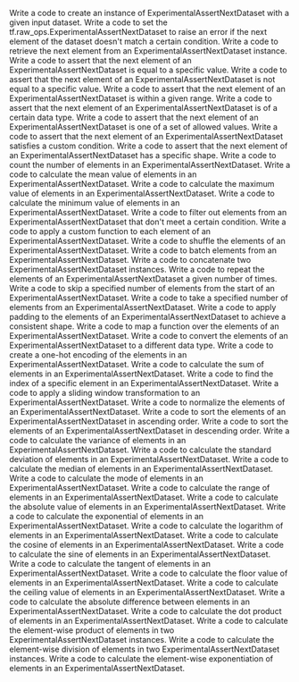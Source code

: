 Write a code to create an instance of ExperimentalAssertNextDataset with a given input dataset.
Write a code to set the tf.raw_ops.ExperimentalAssertNextDataset to raise an error if the next element of the dataset doesn't match a certain condition.
Write a code to retrieve the next element from an ExperimentalAssertNextDataset instance.
Write a code to assert that the next element of an ExperimentalAssertNextDataset is equal to a specific value.
Write a code to assert that the next element of an ExperimentalAssertNextDataset is not equal to a specific value.
Write a code to assert that the next element of an ExperimentalAssertNextDataset is within a given range.
Write a code to assert that the next element of an ExperimentalAssertNextDataset is of a certain data type.
Write a code to assert that the next element of an ExperimentalAssertNextDataset is one of a set of allowed values.
Write a code to assert that the next element of an ExperimentalAssertNextDataset satisfies a custom condition.
Write a code to assert that the next element of an ExperimentalAssertNextDataset has a specific shape.
Write a code to count the number of elements in an ExperimentalAssertNextDataset.
Write a code to calculate the mean value of elements in an ExperimentalAssertNextDataset.
Write a code to calculate the maximum value of elements in an ExperimentalAssertNextDataset.
Write a code to calculate the minimum value of elements in an ExperimentalAssertNextDataset.
Write a code to filter out elements from an ExperimentalAssertNextDataset that don't meet a certain condition.
Write a code to apply a custom function to each element of an ExperimentalAssertNextDataset.
Write a code to shuffle the elements of an ExperimentalAssertNextDataset.
Write a code to batch elements from an ExperimentalAssertNextDataset.
Write a code to concatenate two ExperimentalAssertNextDataset instances.
Write a code to repeat the elements of an ExperimentalAssertNextDataset a given number of times.
Write a code to skip a specified number of elements from the start of an ExperimentalAssertNextDataset.
Write a code to take a specified number of elements from an ExperimentalAssertNextDataset.
Write a code to apply padding to the elements of an ExperimentalAssertNextDataset to achieve a consistent shape.
Write a code to map a function over the elements of an ExperimentalAssertNextDataset.
Write a code to convert the elements of an ExperimentalAssertNextDataset to a different data type.
Write a code to create a one-hot encoding of the elements in an ExperimentalAssertNextDataset.
Write a code to calculate the sum of elements in an ExperimentalAssertNextDataset.
Write a code to find the index of a specific element in an ExperimentalAssertNextDataset.
Write a code to apply a sliding window transformation to an ExperimentalAssertNextDataset.
Write a code to normalize the elements of an ExperimentalAssertNextDataset.
Write a code to sort the elements of an ExperimentalAssertNextDataset in ascending order.
Write a code to sort the elements of an ExperimentalAssertNextDataset in descending order.
Write a code to calculate the variance of elements in an ExperimentalAssertNextDataset.
Write a code to calculate the standard deviation of elements in an ExperimentalAssertNextDataset.
Write a code to calculate the median of elements in an ExperimentalAssertNextDataset.
Write a code to calculate the mode of elements in an ExperimentalAssertNextDataset.
Write a code to calculate the range of elements in an ExperimentalAssertNextDataset.
Write a code to calculate the absolute value of elements in an ExperimentalAssertNextDataset.
Write a code to calculate the exponential of elements in an ExperimentalAssertNextDataset.
Write a code to calculate the logarithm of elements in an ExperimentalAssertNextDataset.
Write a code to calculate the cosine of elements in an ExperimentalAssertNextDataset.
Write a code to calculate the sine of elements in an ExperimentalAssertNextDataset.
Write a code to calculate the tangent of elements in an ExperimentalAssertNextDataset.
Write a code to calculate the floor value of elements in an ExperimentalAssertNextDataset.
Write a code to calculate the ceiling value of elements in an ExperimentalAssertNextDataset.
Write a code to calculate the absolute difference between elements in an ExperimentalAssertNextDataset.
Write a code to calculate the dot product of elements in an ExperimentalAssertNextDataset.
Write a code to calculate the element-wise product of elements in two ExperimentalAssertNextDataset instances.
Write a code to calculate the element-wise division of elements in two ExperimentalAssertNextDataset instances.
Write a code to calculate the element-wise exponentiation of elements in an ExperimentalAssertNextDataset.